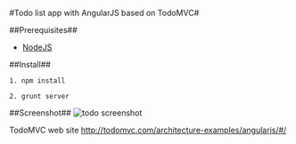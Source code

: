 #Todo list app with AngularJS based on TodoMVC#

##Prerequisites##

* [NodeJS](http://nodejs.org/)


##Install##

`1. npm install`

`2. grunt server`

##Screenshot##
![todo screenshot](https://github.com/dstinga/angularjs-todo-list/tree/master/app/images/screenshot.png)

TodoMVC web site http://todomvc.com/architecture-examples/angularjs/#/
